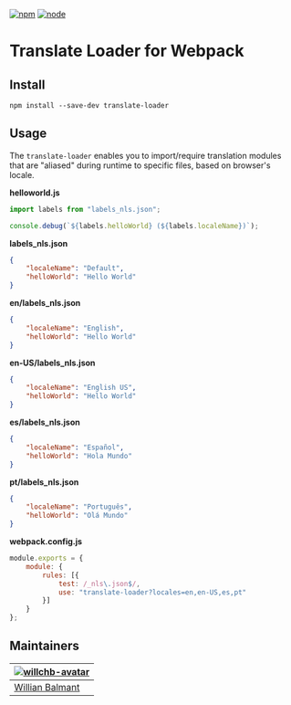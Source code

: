 [![npm][npm]][npm-url]
[![node][node]][node-url]

# Translate Loader for Webpack

## Install

```shell
npm install --save-dev translate-loader
```

## Usage

The `translate-loader` enables you to import/require translation modules that are "aliased"
during runtime to specific files, based on browser's locale.

**helloworld.js**
```js
import labels from "labels_nls.json";

console.debug(`${labels.helloWorld} (${labels.localeName})`);
```

**labels_nls.json**
```json
{
    "localeName": "Default",
    "helloWorld": "Hello World"
}
```

**en/labels_nls.json**
```json
{
    "localeName": "English",
    "helloWorld": "Hello World"
}
```

**en-US/labels_nls.json**
```json
{
    "localeName": "English US",
    "helloWorld": "Hello World"
}
```

**es/labels_nls.json**
```json
{
    "localeName": "Español",
    "helloWorld": "Hola Mundo"
}
```

**pt/labels_nls.json**
```json
{
    "localeName": "Português",
    "helloWorld": "Olá Mundo"
}
```

**webpack.config.js**
```js
module.exports = {
    module: {
        rules: [{
            test: /_nls\.json$/,
            use: "translate-loader?locales=en,en-US,es,pt"
        }]
    }
};
```

## Maintainers

| [![willchb-avatar]][willchb] |
|------------------------------|
| [Willian Balmant]([willchb]) |


[npm]: https://img.shields.io/npm/v/translate-loader.svg
[npm-url]: https://npmjs.com/package/translate-loader

[node]: https://img.shields.io/node/v/translate-loader.svg
[node-url]: https://nodejs.org

[willchb]: https://github.com/willchb
[willchb-avatar]: https://avatars1.githubusercontent.com/u/16672319?v=3&s=150
